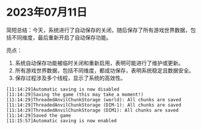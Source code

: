 # 2023年07月11日
简短总结：今天，系统进行了自动保存的关闭，随后保存了所有游戏世界数据，包括不同维度，最后重新开启了自动保存功能。

亮点：
1. 系统自动保存功能被临时关闭和重新启用，表明可能进行了维护或更新。
2. 所有游戏世界数据，包括不同维度，都成功保存，表明系统稳定且数据安全。
3. 保存过程涉及多个线程，显示了系统的高效性。
```
[11:14:29]Automatic saving is now disabled
[11:14:29]Saving the game (this may take a moment!)
[11:14:29]ThreadedAnvilChunkStorage (world): All chunks are saved
[11:14:29]ThreadedAnvilChunkStorage (DIM-1): All chunks are saved
[11:14:29]ThreadedAnvilChunkStorage (DIM1): All chunks are saved
[11:14:29]Saved the game
[11:15:57]Automatic saving is now enabled
```
